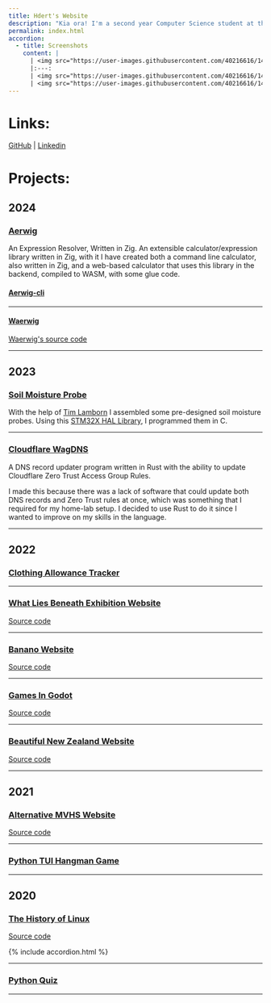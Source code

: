 ```yaml
---
title: Hdert's Website
description: "Kia ora! I'm a second year Computer Science student at the University of Canterbury, and yes, that's my full name. I'm interested in programming in all sorts of languages, including but not limited to: Python, Rust, C, and Zig. I'm also a big fan of Linux, and I daily Arch"
permalink: index.html
accordion:
  - title: Screenshots
    content: |
      | <img src="https://user-images.githubusercontent.com/40216616/147902664-5abe0fb1-20b7-4487-bf09-636172cfc5a5.png" width="850"/>
      |:---:
      | <img src="https://user-images.githubusercontent.com/40216616/147902675-8098e99d-2484-4608-9ad3-e5076a54b000.png" width="850"/>
      | <img src="https://user-images.githubusercontent.com/40216616/147902687-5de9fae3-6b91-4c78-a2c4-801cada29736.png" height="500"/>
---
```


# Links:

[GitHub](https://github.com/hdert) | [Linkedin](https://www.linkedin.com/in/justinmuirhead)


# Projects:

## 2024

### [Aerwig](https://github.com/hdert/aerwig)

An Expression Resolver, Written in Zig. An extensible calculator/expression library written in Zig, with it I have created both a command line calculator, also written in Zig, and a web-based calculator that uses this library in the backend, compiled to WASM, with some glue code.

#### [Aerwig-cli](https://github.com/hdert/aerwig)
<!-- Add Images -->
---
#### [Waerwig](https://calculator.hdert.com/)
[Waerwig's source code](https://github.com/hdert/waerwig)
<!-- Add Images -->

---

## 2023

### [Soil Moisture Probe](https://github.com/Lambosaurus/JM-SoilProbe-FW)

With the help of [Tim Lamborn](https://github.com/Lambosaurus) I assembled some pre-designed soil moisture probes. Using this [STM32X HAL Library](https://github.com/Lambosaurus/STM32X), I programmed them in C.

<!-- Add Images -->

---

### [Cloudflare WagDNS](https://github.com/hdert/cf-wagdns)

A DNS record updater program written in Rust with the ability to update Cloudflare Zero Trust Access Group Rules.

I made this because there was a lack of software that could update both DNS records and Zero Trust rules at once, which was something that I required for my home-lab setup. I decided to use Rust to do it since I wanted to improve on my skills in the language.

---

## 2022

### [Clothing Allowance Tracker](https://github.com/hdert/dtgLvl3PyAssessment2022)

---

### [What Lies Beneath Exhibition Website](https://exhibition.hdert.com)
[Source code](https://github.com/hdert/dtgLvl3Assessment2022)

---

### [Banano Website](https://bananochallenge.hdert.com)
[Source code](https://github.com/hdert/banano_challenge)

---

### [Games In Godot](https://games.hdert.com)
[Source code](https://github.com/hdert/godot_tutorial_result)

---

### [Beautiful New Zealand Website](https://beautifulnewzealand.hdert.com)
[Source code](https://github.com/hdert/BeautifulNewZealandWebsite)

---

## 2021

### [Alternative MVHS Website](https://mountainview.hdert.com)
[Source code](https://github.com/hdert/dtgLvl2Assessment2021)

---

### [Python TUI Hangman Game](https://github.com/hdert/dtgLvl2PyAssessment2021)

---

## 2020

### [The History of Linux](https://linuxhistory.hdert.com)
[Source code](https://github.com/hdert/dtgLvl1Assessment2020)

{% include accordion.html %}

---

### [Python Quiz](https://github.com/hdert/python-quiz)

---